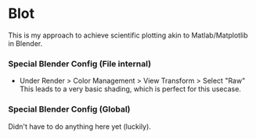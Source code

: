 # Blot
This is my approach to achieve scientific plotting akin to Matlab/Matplotlib in Blender.


### Special Blender Config (File internal)
- Under Render > Color Management > View Transform > Select "Raw"
  This leads to a very basic shading, which is perfect for this usecase.
### Special Blender Config (Global)
Didn't have to do anything here yet (luckily).
